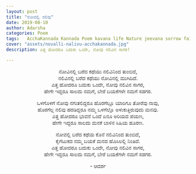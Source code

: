 ```yaml
---
layout: post
title: "ನೋವಲ್ಲಿ ನಲಿವು"
date: 2019-08-10
author: Adarsha
categories: Poem
tags:	AcchaKannada Kannada Poem kavana life Nature jeevana sorrow failure sadness novu santasa santosha
cover: "assets/novalli-nalivu-acchakannada.jpg"
description: ಎತ್ತ ಹೋದರೂ ಬದುಕು ಒಂದೇ, ನೋವು ನಲಿವಿನ ಸಾಗರ!

---
```


<p align ="center">ನೋವಿನಲ್ಲಿ ಬರೆದ ಕಥೆಯು ನಲಿವಿನಿಂದ ತುಂಬಿದೆ,<br>
ನಲಿವಿನಲ್ಲಿ ಬರೆದ ಕಥೆಯು ನೋವಿನಲ್ಲಿ ಮುಗಿದಿದೆ.<br>
ಎತ್ತ ಹೋದರೂ ಬದುಕು ಒಂದೇ, ನೋವು ನಲಿವಿನ ಸಾಗರ,<br>
ಹೇಗೇ ಇದ್ದರೂ ಸಾಲದು ನಮಗೆ, ಬೇರೆ ಬಯಕೆಗಳೇ ನಮಗೆ ಸಡಗರ.</p><!--more-->

<p align ="center">ಒಳಗೊಳಗೆ ನೋವು ನಗುತಲಿದ್ದರೂ ಹೊರಗೆಲ್ಲೂ ಯಾರಿಗೂ ತೋರೆವು ನಾವು,<br>
ಹೊರಗೆಲ್ಲ ನಲಿವು ಹರಡಿದ್ದರೂ ನಮ್ಮ ಒಳಗೆಲ್ಲೊ ಅಳುಕುತ್ತಿರುವುದು ಮನವು.<br>
ಎತ್ತ ಹೋದರೂ ಭಾವನೆ ಒಂದೆ ಏನೂ ಅರಿಯದ ಪಯಣ,<br>
ಹೇಗೇ ಇದ್ದರೂ ಸಾಲದು ಮನಕೆ ಬಾಳಿನ ಸಿಹಿಯ ಹೂರಣ.</p>

<p align ="center">ನೋವಲ್ಲಿ ಬರೆದ ಕಥೆಯ ಕೊನೆ ನಲಿವಿನಿಂದ ತುಂಬಿದೆ,<br>
ಕೈಗೆಟುಕದ ನಮ್ಮ ಬಯಕೆ ಮನದ ಹೊಸಿಲಲ್ಲಿ ನಿಂತಿದೆ.<br>
ಎತ್ತ ಹೋದರೂ ಬದುಕು ಒಂದೇ, ನೋವು ನಲಿವಿನ ಸಾಗರ,<br>
ಹೇಗೇ ಇದ್ದರೂ ಸಾಲದು ನಮಗೆ, ಬೇರೆ ಬಯಕೆಗಳೇ ನಮಗೆ ಸಡಗರ.</p>

<p align ="center">- ಆದರ್ಶ</p>
